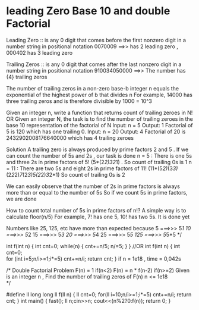 # leading Zero Base 10 and double Factorial

Leading Zero :: is any 0 digit that comes before the first nonzero digit in a number string in positional notation
0070009 ==>> has 2 leading zero , 000402 has 3 leading zero

Trailing Zeros ::  is any 0 digit that comes after the last nonzero digit in a number string in positional notation
910034050000 ==>> The number has {4} trailing zeros 


The number of trailing zeros in a non-zero base-b integer n equals the exponential of the highest power of b that divides n
For example, 14000 has three trailing zeros and is therefore divisible by 1000 = 10^3


Given an integer n, write a function that returns count of trailing zeroes in N!
OR Given an integer N, the task is to find the number of trailing zeroes in the base 10 representation of the factorial of N
Input: n = 5
Output: 1 
Factorial of 5 is 120 which has one trailing 0.
Input: n = 20
Output: 4
Factorial of 20 is 2432902008176640000 which has
4 trailing zeroes

Solution
A trailing zero is always produced by prime factors 2 and 5 . If we can count the number of 5s and 2s , our task is done
n = 5  : There is one 5s and three 2s in prime factors of 5! (5*(2*2)*3*2*1) . So count of trailing 0s is 1
n = 11 : There are two 5s and eight 2s in prime factors of 11! (11*(5*2)*(3*3)*(2*2*2)*7*(2*3)*5*(2*2)*3*2*1)
So count of trailing 0s is 2

We can easily observe that the number of 2s in prime factors is always more than or equal to the number of 5s
So if we count 5s in prime factors, we are done

How to count total number of 5s in prime factors of n!? A simple way is to calculate floor(n/5)
For example, 7! has one 5, 10! has two 5s. It is done yet

Numbers like 25, 125, etc have more than expected because 
5  ===>>> 5*1
10 ===>>> 5*2
15 ===>>> 5*3
20 ===>>> 5*4
25 ===>>> 5*5
125 ===>>> 5*5*5
*/

int f(int n)
{
    int cnt=0;
    while(n)
    {
        cnt+=n/5;
        n/=5;
    }
}
//OR
int f(int n) 
{ 
    int cnt=0;  
    for (int i=5;n/i>=1;i*=5) 
        cnt+=n/i; 
    return cnt; 
} 
if n = 1e18 , time = 0,042s


/*
Double Factorial Problem
F(n) = 1 if(n<2)
F(n) = n * f(n-2) if(n>=2)
Given is an integer n , Find the number of trailing zeros of F(n)
n <= 1e18    
*/


#define ll long long
ll f(ll n)
{
    ll cnt=0;
    for(ll i=10;n/i>=1;i*=5)
        cnt+=n/i;
    return cnt;
}
int main()
{
    fast();
    ll n;cin>>n;
    cout<<(n%2?0:f(n));
    return 0;
}
